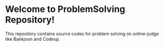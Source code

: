 # Welcome to ProblemSolving Repository!

This repository contains source codes for problem solving on online-judge like Baekjoon and Codeup.
